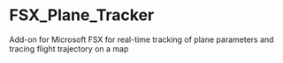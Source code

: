 # FSX_Plane_Tracker
Add-on for Microsoft FSX for real-time tracking of plane parameters and tracing flight trajectory on a map
